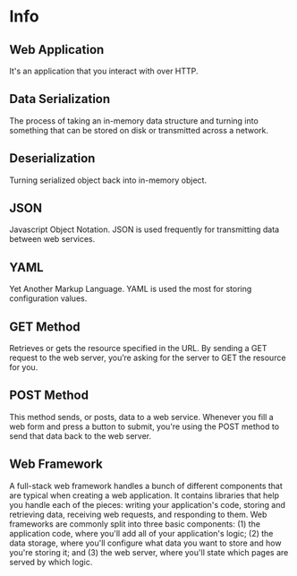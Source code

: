 # Info

## Web Application

It's an application that you interact with over HTTP.

## Data Serialization

The process of taking an in-memory data structure and turning into something that can be stored on disk or transmitted across a network.

## Deserialization

Turning serialized object back into in-memory object.

## JSON

Javascript Object Notation. JSON is used frequently for transmitting data between web services.

## YAML

Yet Another Markup Language. YAML is used the most for storing configuration values.

## GET Method

 Retrieves or gets the resource specified in the URL. By sending a GET request to the web server, you’re asking for the server to GET the resource for you.

## POST Method

This method sends, or posts, data to a web service. Whenever you fill a web form and press a button to submit, you're using the POST method to send that data back to the web server.

## Web Framework

A full-stack web framework handles a bunch of different components that are typical when creating a web application. It contains libraries that help you handle each of the pieces: writing your application's code, storing and retrieving data, receiving web requests, and responding to them.
Web frameworks are commonly split into three basic components: (1) the application code, where you'll add all of your application's logic; (2) the data storage, where you'll configure what data you want to store and how you're storing it; and (3) the web server, where you'll state which pages are served by which logic.
